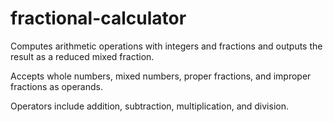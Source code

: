 # fractional-calculator
Computes arithmetic operations with integers and fractions and outputs the result as a reduced mixed fraction.

Accepts whole numbers, mixed numbers, proper fractions, and improper fractions as operands.

Operators include addition, subtraction, multiplication, and division.
